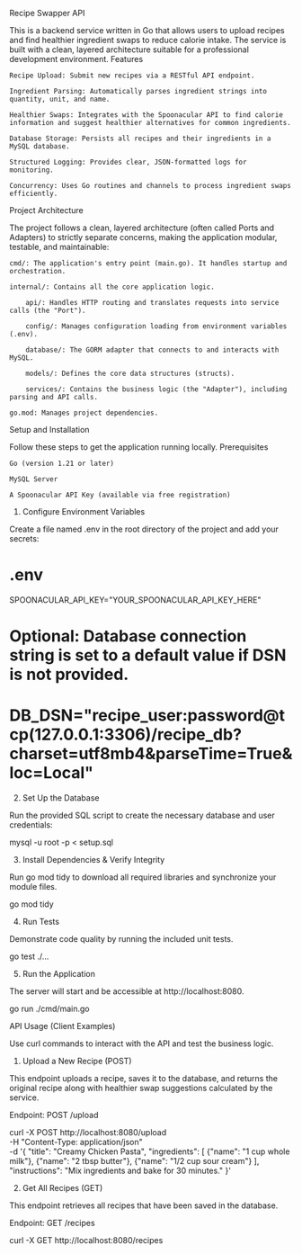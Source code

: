 Recipe Swapper API

This is a backend service written in Go that allows users to upload recipes and find healthier ingredient swaps to reduce calorie intake. The service is built with a clean, layered architecture suitable for a professional development environment.
Features

    Recipe Upload: Submit new recipes via a RESTful API endpoint.

    Ingredient Parsing: Automatically parses ingredient strings into quantity, unit, and name.

    Healthier Swaps: Integrates with the Spoonacular API to find calorie information and suggest healthier alternatives for common ingredients.

    Database Storage: Persists all recipes and their ingredients in a MySQL database.

    Structured Logging: Provides clear, JSON-formatted logs for monitoring.

    Concurrency: Uses Go routines and channels to process ingredient swaps efficiently.

Project Architecture

The project follows a clean, layered architecture (often called Ports and Adapters) to strictly separate concerns, making the application modular, testable, and maintainable:

    cmd/: The application's entry point (main.go). It handles startup and orchestration.

    internal/: Contains all the core application logic.

        api/: Handles HTTP routing and translates requests into service calls (the "Port").

        config/: Manages configuration loading from environment variables (.env).

        database/: The GORM adapter that connects to and interacts with MySQL.

        models/: Defines the core data structures (structs).

        services/: Contains the business logic (the "Adapter"), including parsing and API calls.

    go.mod: Manages project dependencies.

Setup and Installation

Follow these steps to get the application running locally.
Prerequisites

    Go (version 1.21 or later)

    MySQL Server

    A Spoonacular API Key (available via free registration)

1. Configure Environment Variables

Create a file named .env in the root directory of the project and add your secrets:

# .env
SPOONACULAR_API_KEY="YOUR_SPOONACULAR_API_KEY_HERE"
# Optional: Database connection string is set to a default value if DSN is not provided.
# DB_DSN="recipe_user:password@tcp(127.0.0.1:3306)/recipe_db?charset=utf8mb4&parseTime=True&loc=Local"

2. Set Up the Database

Run the provided SQL script to create the necessary database and user credentials:

mysql -u root -p < setup.sql

3. Install Dependencies & Verify Integrity

Run go mod tidy to download all required libraries and synchronize your module files.

go mod tidy

4. Run Tests

Demonstrate code quality by running the included unit tests.

go test ./...

5. Run the Application

The server will start and be accessible at http://localhost:8080.

go run ./cmd/main.go

API Usage (Client Examples)

Use curl commands to interact with the API and test the business logic.
1. Upload a New Recipe (POST)

This endpoint uploads a recipe, saves it to the database, and returns the original recipe along with healthier swap suggestions calculated by the service.

Endpoint: POST /upload

curl -X POST http://localhost:8080/upload \
-H "Content-Type: application/json" \
-d '{
  "title": "Creamy Chicken Pasta",
  "ingredients": [
    {"name": "1 cup whole milk"},
    {"name": "2 tbsp butter"},
    {"name": "1/2 cup sour cream"}
  ],
  "instructions": "Mix ingredients and bake for 30 minutes."
}'

2. Get All Recipes (GET)

This endpoint retrieves all recipes that have been saved in the database.

Endpoint: GET /recipes

curl -X GET http://localhost:8080/recipes

